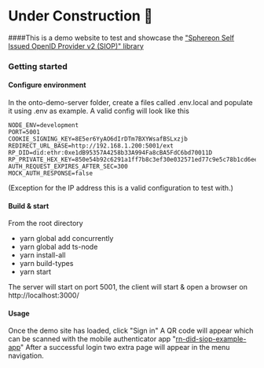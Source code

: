 # Under Construction :construction:

####This is a demo website to test and showcase the ["Sphereon Self Issued OpenID Provider v2 (SIOP)" library](https://github.com/Sphereon-Opensource/did-auth-siop) 


### Getting started

#### Configure environment
In the onto-demo-server folder, create a files called .env.local and populate it using .env as example.
A valid config will look like this
```dotenv
NODE_ENV=development
PORT=5001
COOKIE_SIGNING_KEY=8E5er6YyAO6dIrDTm7BXYWsafBSLxzjb
REDIRECT_URL_BASE=http://192.168.1.200:5001/ext
RP_DID=did:ethr:0xe1dB95357A4258b33A994Fa8cBA5FdC6bd70011D
RP_PRIVATE_HEX_KEY=850e54b92c6291a1ff7b8c3ef30e032571ed77c9e5c78b1cd6ee5fec4fea984f
AUTH_REQUEST_EXPIRES_AFTER_SEC=300
MOCK_AUTH_RESPONSE=false
```
(Exception for the IP address this is a valid configuration to test with.)


#### Build & start
From the root directory
- yarn global add concurrently
- yarn global add ts-node
- yarn install-all
- yarn build-types
- yarn start

The server will start on port 5001, the client will start & open a browser on http://localhost:3000/

#### Usage
Once the demo site has loaded, click "Sign in"
A QR code will appear which can be scanned with the mobile authenticator app "[rn-did-siop-example-app](https://github.com/Sphereon-OpenSource/rn-did-siop-example-app)"
After a successful login two extra page will appear in the menu navigation. 



